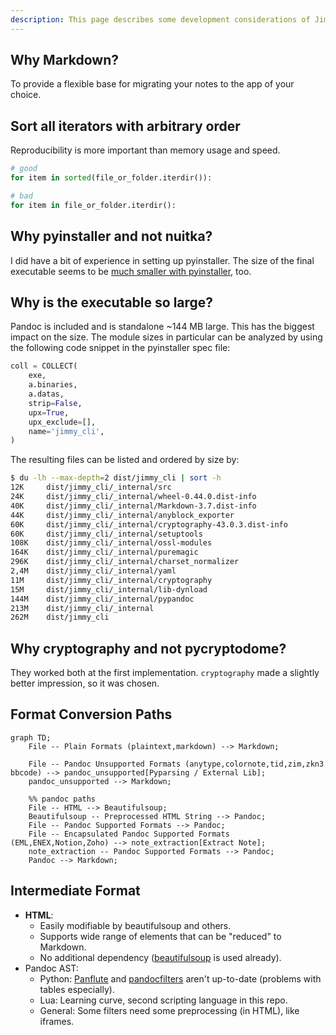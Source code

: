 ```yaml
---
description: This page describes some development considerations of Jimmy.
---
```


## Why Markdown?

To provide a flexible base for migrating your notes to the app of your choice.

## Sort all iterators with arbitrary order

Reproducibility is more important than memory usage and speed.

```python
# good
for item in sorted(file_or_folder.iterdir()):

# bad
for item in file_or_folder.iterdir():
```

## Why pyinstaller and not nuitka?

I did have a bit of experience in setting up pyinstaller. The size of the final executable seems to be [much smaller with pyinstaller](https://github.com/Nuitka/Nuitka/issues/926), too.

## Why is the executable so large?

Pandoc is included and is standalone ~144 MB large. This has the biggest impact on the size. The module sizes in particular can be analyzed by using the following code snippet in the pyinstaller spec file:

```python
coll = COLLECT(
    exe,
    a.binaries,
    a.datas,
    strip=False,
    upx=True,
    upx_exclude=[],
    name='jimmy_cli',
)
```

The resulting files can be listed and ordered by size by:

```bash
$ du -lh --max-depth=2 dist/jimmy_cli | sort -h
12K     dist/jimmy_cli/_internal/src
24K     dist/jimmy_cli/_internal/wheel-0.44.0.dist-info
40K     dist/jimmy_cli/_internal/Markdown-3.7.dist-info
44K     dist/jimmy_cli/_internal/anyblock_exporter
60K     dist/jimmy_cli/_internal/cryptography-43.0.3.dist-info
60K     dist/jimmy_cli/_internal/setuptools
108K    dist/jimmy_cli/_internal/ossl-modules
164K    dist/jimmy_cli/_internal/puremagic
296K    dist/jimmy_cli/_internal/charset_normalizer
2,4M    dist/jimmy_cli/_internal/yaml
11M     dist/jimmy_cli/_internal/cryptography
15M     dist/jimmy_cli/_internal/lib-dynload
144M    dist/jimmy_cli/_internal/pypandoc
213M    dist/jimmy_cli/_internal
262M    dist/jimmy_cli
```

## Why cryptography and not pycryptodome?

They worked both at the first implementation. `cryptography` made a slightly better impression, so it was chosen.

## Format Conversion Paths

```mermaid
graph TD;
    File -- Plain Formats (plaintext,markdown) --> Markdown;

    File -- Pandoc Unsupported Formats (anytype,colornote,tid,zim,zkn3 bbcode) --> pandoc_unsupported[Pyparsing / External Lib];
    pandoc_unsupported --> Markdown;

    %% pandoc paths
    File -- HTML --> Beautifulsoup;
    Beautifulsoup -- Preprocessed HTML String --> Pandoc;
    File -- Pandoc Supported Formats --> Pandoc;
    File -- Encapsulated Pandoc Supported Formats (EML,ENEX,Notion,Zoho) --> note_extraction[Extract Note];
    note_extraction -- Pandoc Supported Formats --> Pandoc;
    Pandoc --> Markdown;
```

## Intermediate Format

- **HTML**:
    - Easily modifiable by beautifulsoup and others.
    - Supports wide range of elements that can be "reduced" to Markdown.
    - No additional dependency ([beautifulsoup](https://beautiful-soup-4.readthedocs.io/) is used already).
- Pandoc AST:
    - Python: [Panflute](https://panflute.readthedocs.io/) and [pandocfilters](https://github.com/jgm/pandocfilters) aren't up-to-date (problems with tables especially).
    - Lua: Learning curve, second scripting language in this repo.
    - General: Some filters need some preprocessing (in HTML), like iframes.
